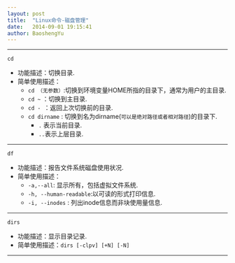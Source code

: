 ```yaml
---
layout: post
title:  "Linux命令-磁盘管理"
date:   2014-09-01 19:15:41
author: BaoshengYu
---
```



-------
`cd`

+ 功能描述：切换目录.
+ 简单使用描述：
    + `cd （无参数）`:切换到环境变量HOME所指的目录下，通常为用户的主目录. 
    + `cd ~` ：切换到主目录.
    + `cd - `：返回上次切换前的目录.
    + `cd dirname` : 切换到名为dirname(`可以是绝对路径或者相对路径`)的目录下.
        + `.` 表示当前目录.
        + `..`表示上层目录.  
        
-------

`df`

+ 功能描述：报告文件系统磁盘使用状况.
+ 简单使用描述：
    + `-a,--all`: 显示所有，包括虚拟文件系统.
    + `-h, --human-readable`:以可读的形式打印信息.
    + `-i, --inodes` : 列出inode信息而非块使用量信息.

-------

`dirs`

+ 功能描述：显示目录记录.
+ 简单使用描述：`dirs [-clpv] [+N] [-N]`


-------




